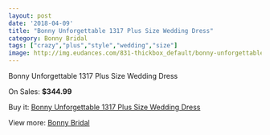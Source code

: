 ```yaml
---
layout: post
date: '2018-04-09'
title: "Bonny Unforgettable 1317 Plus Size Wedding Dress"
category: Bonny Bridal
tags: ["crazy","plus","style","wedding","size"]
image: http://img.eudances.com/831-thickbox_default/bonny-unforgettable-1317-plus-size-wedding-dress.jpg
---
```

Bonny Unforgettable 1317 Plus Size Wedding Dress

On Sales: **$344.99**
<a href="https://www.eudances.com/en/bonny-bridal/283-bonny-unforgettable-1317-plus-size-wedding-dress.html"><amp-img layout="responsive" width="600" height="600" src="//img.eudances.com/831-thickbox_default/bonny-unforgettable-1317-plus-size-wedding-dress.jpg" alt="Bonny Unforgettable 1317 Plus Size Wedding Dress 0" /></a>
<a href="https://www.eudances.com/en/bonny-bridal/283-bonny-unforgettable-1317-plus-size-wedding-dress.html"><amp-img layout="responsive" width="600" height="600" src="//img.eudances.com/832-thickbox_default/bonny-unforgettable-1317-plus-size-wedding-dress.jpg" alt="Bonny Unforgettable 1317 Plus Size Wedding Dress 1" /></a>

Buy it: [Bonny Unforgettable 1317 Plus Size Wedding Dress](https://www.eudances.com/en/bonny-bridal/283-bonny-unforgettable-1317-plus-size-wedding-dress.html "Bonny Unforgettable 1317 Plus Size Wedding Dress")

View more: [Bonny Bridal](https://www.eudances.com/en/3-bonny-bridal "Bonny Bridal")